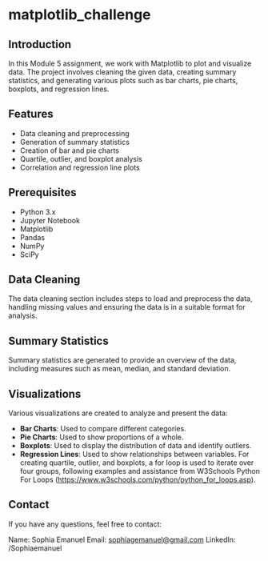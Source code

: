 # matplotlib_challenge
## Introduction
In this Module 5 assignment, we work with Matplotlib to plot and visualize data. The project involves cleaning the given data, creating summary statistics, and generating various plots such as bar charts, pie charts, boxplots, and regression lines.

## Features
- Data cleaning and preprocessing
- Generation of summary statistics
- Creation of bar and pie charts
- Quartile, outlier, and boxplot analysis
- Correlation and regression line plots

## Prerequisites
- Python 3.x
- Jupyter Notebook
- Matplotlib
- Pandas
- NumPy
- SciPy

## Data Cleaning
The data cleaning section includes steps to load and preprocess the data, handling missing values and ensuring the data is in a suitable format for analysis.

## Summary Statistics
Summary statistics are generated to provide an overview of the data, including measures such as mean, median, and standard deviation.

## Visualizations
Various visualizations are created to analyze and present the data:

- **Bar Charts**: Used to compare different categories.
- **Pie Charts**: Used to show proportions of a whole.
- **Boxplots**: Used to display the distribution of data and identify outliers.
- **Regression Lines**: Used to show relationships between variables.
For creating quartile, outlier, and boxplots, a for loop is used to iterate over four groups, following examples and assistance from W3Schools Python For Loops (https://www.w3schools.com/python/python_for_loops.asp).

## Contact
If you have any questions, feel free to contact:

Name: Sophia Emanuel
Email: sophiagemanuel@gmail.com
LinkedIn: /Sophiaemanuel


